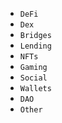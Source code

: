 - `DeFi`
- `Dex`
- `Bridges`
- `Lending`
- `NFTs`
- `Gaming`
- `Social`
- `Wallets`
- `DAO`
- `Other`
